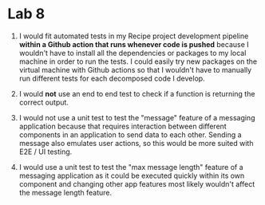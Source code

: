 # Lab 8 
1. I would fit automated tests in my Recipe project development pipeline **within a Github action that runs whenever code is pushed** because I wouldn't have to install all the dependencies or packages to my local machine in order to run the tests. I could easily try new packages on the virtual machine with Github actions so that I wouldn't have to manually run different tests for each decomposed code I develop.

2. I would **not** use an end to end test to check if a function is returning the correct output.

3. I would not use a unit test to test the "message" feature of a messaging application because that requires interaction between different components in an application to send data to each other. Sending a message also emulates user actions, so this would be more suited with E2E / UI testing.

4. I would use a unit test to test the "max message length" feature of a messaging application as it could be executed quickly within its own component and changing other app features most likely wouldn't affect the message length feature.